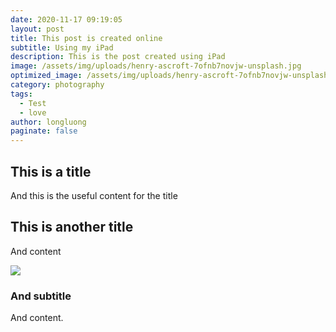 ```yaml
---
date: 2020-11-17 09:19:05
layout: post
title: This post is created online
subtitle: Using my iPad
description: This is the post created using iPad
image: /assets/img/uploads/henry-ascroft-7ofnb7novjw-unsplash.jpg
optimized_image: /assets/img/uploads/henry-ascroft-7ofnb7novjw-unsplash.jpg
category: photography
tags:
  - Test
  - love
author: longluong
paginate: false
---
```

## This is a title

And this is the useful content for the title

## This is another title

And content

![](dd20f22f-cd09-4fa7-a425-0c6cbd0d7e92.jpeg)

### And subtitle

And content.